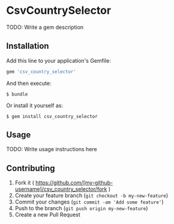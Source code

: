 # CsvCountrySelector

TODO: Write a gem description

## Installation

Add this line to your application's Gemfile:

```ruby
gem 'csv_country_selector'
```

And then execute:

    $ bundle

Or install it yourself as:

    $ gem install csv_country_selector

## Usage

TODO: Write usage instructions here

## Contributing

1. Fork it ( https://github.com/[my-github-username]/csv_country_selector/fork )
2. Create your feature branch (`git checkout -b my-new-feature`)
3. Commit your changes (`git commit -am 'Add some feature'`)
4. Push to the branch (`git push origin my-new-feature`)
5. Create a new Pull Request
